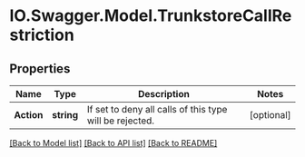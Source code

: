 # IO.Swagger.Model.TrunkstoreCallRestriction
## Properties

Name | Type | Description | Notes
------------ | ------------- | ------------- | -------------
**Action** | **string** | If set to deny all calls of this type will be rejected. | [optional] 

[[Back to Model list]](../README.md#documentation-for-models) [[Back to API list]](../README.md#documentation-for-api-endpoints) [[Back to README]](../README.md)

